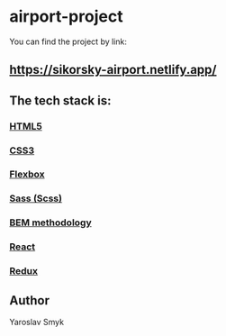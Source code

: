 # airport-project
You can find the project by link:
## https://sikorsky-airport.netlify.app/

## The tech stack is:
### [HTML5](https://en.wikipedia.org/wiki/HTML5)
### [CSS3](https://en.wikipedia.org/wiki/CSS)
### [Flexbox](https://en.wikipedia.org/wiki/CSS_Flexible_Box_Layout)
### [Sass (Scss)](https://sass-lang.com/)
### [BEM methodology](https://en.bem.info/methodology/)
### [React](https://reactjs.org/)
### [Redux](https://redux.js.org/)

## Author
 Yaroslav Smyk
